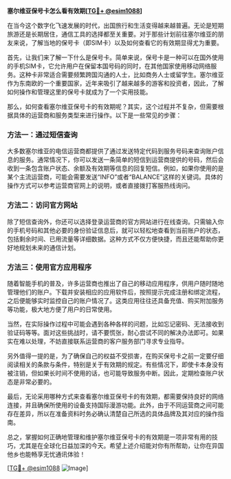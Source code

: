 **塞尔维亚保号卡怎么看有效期[[TG💪+ @esim1088](https://t.me/s/esim1088)]**

在当今这个数字化飞速发展的时代，出国旅行和生活变得越来越普遍。无论是短期旅游还是长期居住，通信工具的选择都至关重要。对于那些计划前往塞尔维亚的朋友来说，了解当地的保号卡（即SIM卡）以及如何查看它的有效期显得尤为重要。

首先，让我们来了解一下什么是保号卡。简单来说，保号卡是一种可以在国外使用的手机SIM卡，它允许用户在保留本国号码的同时，在其他国家使用移动网络服务。这种卡非常适合需要频繁跨国沟通的人士，比如商务人士或留学生。塞尔维亚作为东南欧的一个重要国家，近年来吸引了越来越多的游客和投资者，因此，了解如何操作和管理这里的保号卡就成为了一个实用技能。

那么，如何查看塞尔维亚保号卡的有效期呢？其实，这个过程并不复杂，但需要根据具体的运营商和服务类型来进行操作。以下是一些常见的步骤：

### 方法一：通过短信查询

大多数塞尔维亚的电信运营商都提供了通过发送特定代码到服务号码来查询账户信息的服务。通常情况下，你可以发送一条简单的短信到运营商提供的号码，然后会收到一条包含账户状态、余额及有效期等信息的回复短信。例如，如果你使用的是某个主流运营商，可能会需要发送“INFO”或者“BALANCE”这样的关键词。具体的操作方式可以参考运营商官网上的说明，或者直接拨打客服热线询问。

### 方法二：访问官方网站

除了短信查询外，你还可以选择登录运营商的官方网站进行在线查询。只需输入你的手机号码和其他必要的身份验证信息后，就可以轻松地查看到当前账户的状态，包括剩余时间、已用流量等详细数据。这种方式不仅方便快捷，而且还能帮助你更好地规划未来的通信计划。

### 方法三：使用官方应用程序

随着智能手机的普及，许多运营商也推出了自己的移动应用程序，供用户随时随地管理他们的账户。下载并安装相应的应用软件后，按照提示完成注册和绑定流程，之后便能够实时监控自己的账户情况了。这类应用往往还具备充值、购买附加服务等功能，极大地方便了用户的日常使用。

当然，在实际操作过程中可能会遇到各种各样的问题，比如忘记密码、无法接收到验证码等等。面对这些挑战时，请不要慌张，耐心尝试不同的解决办法即可。如果实在难以处理，不妨直接联系运营商的客户服务部门寻求专业指导。

另外值得一提的是，为了确保自己的权益不受损害，在购买保号卡之前一定要仔细阅读相关的条款与条件，特别是关于有效期的规定。有些情况下，即使卡本身没有被注销，但如果长时间不使用的话，也可能导致服务中断。因此，定期检查账户状态是非常必要的。

最后，无论采用哪种方式来查看塞尔维亚保号卡的有效期，都需要保持良好的网络连接，并且确保所使用的设备支持国际漫游功能。此外，由于不同运营商之间可能存在差异，所以在准备资料时务必确认清楚自己所选的具体品牌及其对应的操作指南。

总之，掌握如何正确地管理和维护塞尔维亚保号卡的有效期是一项非常有用的技巧，尤其是在全球化日益加深的今天。希望上述介绍能对你有所帮助，让你在异国他乡也能畅享无忧通讯体验！

[[TG💪+ @esim1088](https://t.me/s/esim1088) ![Image](https://i.postimg.cc/4NQfJmqS/Snipaste-2025-05-13-00-14-12.png)]